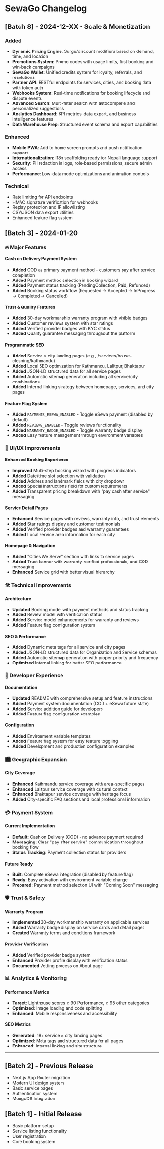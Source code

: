 # SewaGo Changelog

## [Batch 8] - 2024-12-XX - Scale & Monetization

### Added
- **Dynamic Pricing Engine**: Surge/discount modifiers based on demand, time, and location
- **Promotions System**: Promo codes with usage limits, first booking and win-back campaigns
- **SewaGo Wallet**: Unified credits system for loyalty, referrals, and resolutions
- **Partner API**: RESTful endpoints for services, cities, and booking data with token auth
- **Webhooks System**: Real-time notifications for booking lifecycle and dispute events
- **Advanced Search**: Multi-filter search with autocomplete and personalized suggestions
- **Analytics Dashboard**: KPI metrics, data export, and business intelligence features
- **Data Warehouse Prep**: Structured event schema and export capabilities

### Enhanced
- **Mobile PWA**: Add to home screen prompts and push notification support
- **Internationalization**: i18n scaffolding ready for Nepali language support
- **Security**: PII redaction in logs, role-based permissions, secure admin access
- **Performance**: Low-data mode optimizations and animation controls

### Technical
- Rate limiting for API endpoints
- HMAC signature verification for webhooks
- Replay protection and IP allowlisting
- CSV/JSON data export utilities
- Enhanced feature flag system

## [Batch 3] - 2024-01-20

### 🔥 Major Features

#### Cash on Delivery Payment System
- **Added** COD as primary payment method - customers pay after service completion
- **Added** Payment method selection in booking wizard
- **Added** Payment status tracking (PendingCollection, Paid, Refunded)
- **Added** Booking status workflow (Requested → Accepted → InProgress → Completed → Cancelled)

#### Trust & Quality Features
- **Added** 30-day workmanship warranty program with visible badges
- **Added** Customer reviews system with star ratings
- **Added** Verified provider badges with KYC status
- **Added** Quality guarantee messaging throughout the platform

#### Programmatic SEO
- **Added** Service × city landing pages (e.g., /services/house-cleaning/kathmandu)
- **Added** Local SEO optimization for Kathmandu, Lalitpur, Bhaktapur
- **Added** JSON-LD structured data for all service pages
- **Added** Automatic sitemap generation including all service/city combinations
- **Added** Internal linking strategy between homepage, services, and city pages

#### Feature Flag System
- **Added** `PAYMENTS_ESEWA_ENABLED` - Toggle eSewa payment (disabled by default)
- **Added** `REVIEWS_ENABLED` - Toggle reviews functionality
- **Added** `WARRANTY_BADGE_ENABLED` - Toggle warranty badge display
- **Added** Easy feature management through environment variables

### 🎨 UI/UX Improvements

#### Enhanced Booking Experience
- **Improved** Multi-step booking wizard with progress indicators
- **Added** Date/time slot selection with validation
- **Added** Address and landmark fields with city dropdown
- **Added** Special instructions field for custom requirements
- **Added** Transparent pricing breakdown with "pay cash after service" messaging

#### Service Detail Pages
- **Enhanced** Service pages with reviews, warranty info, and trust elements
- **Added** Star ratings display and customer testimonials
- **Added** Verified provider badges and warranty guarantees
- **Added** Local service area information for each city

#### Homepage & Navigation
- **Added** "Cities We Serve" section with links to service pages
- **Added** Trust banner with warranty, verified professionals, and COD messaging
- **Enhanced** Service grid with better visual hierarchy

### 🛠️ Technical Improvements

#### Architecture
- **Updated** Booking model with payment methods and status tracking
- **Added** Review model with verification status
- **Added** Service model enhancements for warranty and reviews
- **Added** Feature flag configuration system

#### SEO & Performance
- **Added** Dynamic meta tags for all service and city pages
- **Added** JSON-LD structured data for Organization and Service schemas
- **Added** Automatic sitemap generation with proper priority and frequency
- **Optimized** Internal linking for better SEO performance

### 🔧 Developer Experience

#### Documentation
- **Updated** README with comprehensive setup and feature instructions
- **Added** Payment system documentation (COD + eSewa future state)
- **Added** Service addition guide for developers
- **Added** Feature flag configuration examples

#### Configuration
- **Added** Environment variable templates
- **Added** Feature flag system for easy feature toggling
- **Added** Development and production configuration examples

### 🏙️ Geographic Expansion

#### City Coverage
- **Enhanced** Kathmandu service coverage with area-specific pages
- **Enhanced** Lalitpur service coverage with cultural context
- **Enhanced** Bhaktapur service coverage with heritage focus
- **Added** City-specific FAQ sections and local professional information

### 💳 Payment System

#### Current Implementation
- **Default**: Cash on Delivery (COD) - no advance payment required
- **Messaging**: Clear "pay after service" communication throughout booking flow
- **Status Tracking**: Payment collection status for providers

#### Future Ready
- **Built**: Complete eSewa integration (disabled by feature flag)
- **Ready**: Easy activation with environment variable change
- **Prepared**: Payment method selection UI with "Coming Soon" messaging

### 🛡️ Trust & Safety

#### Warranty Program
- **Implemented** 30-day workmanship warranty on applicable services
- **Added** Warranty badge display on service cards and detail pages
- **Created** Warranty terms and conditions framework

#### Provider Verification
- **Added** Verified provider badge system
- **Enhanced** Provider profile display with verification status
- **Documented** Vetting process on About page

### 📊 Analytics & Monitoring

#### Performance Metrics
- **Target**: Lighthouse scores ≥ 90 Performance, ≥ 95 other categories
- **Optimized**: Image loading and code splitting
- **Enhanced**: Mobile responsiveness and accessibility

#### SEO Metrics
- **Generated**: 18+ service × city landing pages
- **Optimized**: Meta tags and structured data for all pages
- **Enhanced**: Internal linking and site structure

---

## [Batch 2] - Previous Release
- Next.js App Router migration
- Modern UI design system
- Basic service pages
- Authentication system
- MongoDB integration

## [Batch 1] - Initial Release
- Basic platform setup
- Service listing functionality
- User registration
- Core booking system